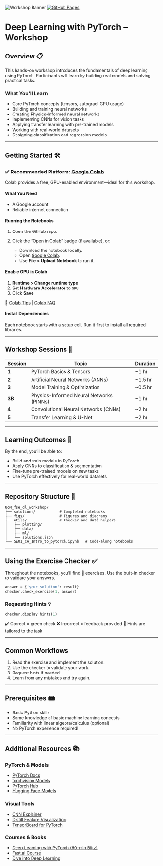 ![Workshop Banner](https://res.cloudinary.com/dtradpei6/image/upload/Pungo_1200_x_627_xgja1v.jpg)
[![GitHub Pages](https://img.shields.io/badge/View%20Site-GitHub%20Pages-blue?logo=github)]((https://santiago2588.github.io/deep_learning_training/))

# Deep Learning with PyTorch – Workshop

## Overview 📋

This hands-on workshop introduces the fundamentals of deep learning using PyTorch. Participants will learn by building real models and solving practical tasks.

### What You’ll Learn

* Core PyTorch concepts (tensors, autograd, GPU usage)
* Building and training neural networks
* Creating Physics-Informed neural networks
* Implementing CNNs for vision tasks
* Applying transfer learning with pre-trained models
* Working with real-world datasets
* Designing classification and regression models

---

## Getting Started 🛠️

### ✅ Recommended Platform: [Google Colab](https://colab.research.google.com/)

Colab provides a free, GPU-enabled environment—ideal for this workshop.

#### What You Need

* A Google account
* Reliable internet connection

#### Running the Notebooks

1. Open the GitHub repo.
2. Click the “Open in Colab” badge (if available), or:

   * Download the notebook locally.
   * Open [Google Colab](https://colab.research.google.com/).
   * Use **File > Upload Notebook** to run it.

#### Enable GPU in Colab

1. **Runtime > Change runtime type**
2. Set **Hardware Accelerator** to `GPU`
3. Click **Save**

📘 [Colab Tips](https://colab.research.google.com/notebooks/basic_features_overview.ipynb) | [Colab FAQ](https://research.google.com/colaboratory/faq.html)

#### Install Dependencies

Each notebook starts with a setup cell. Run it first to install all required libraries.

---

## Workshop Sessions 🧠

| Session          | Topic                                | Duration |
| ---------------- | ------------------------------------ | -------- |
| **1**            | PyTorch Basics & Tensors             | \~1 hr |
| **2**            | Artificial Neural Networks (ANNs)    | \~1.5 hr   |
| **3**            | Model Training & Optimization        | \~0.5 hr |
| **3B**           | Physics-Informed Neural Networks (PINNs) | \~1 hr |
| **4**            | Convolutional Neural Networks (CNNs) | \~2 hr |
| **5**            | Transfer Learning & U-Net            | \~2 hr |

---

## Learning Outcomes 🎯

By the end, you’ll be able to:

* Build and train models in PyTorch
* Apply CNNs to classification & segmentation
* Fine-tune pre-trained models on new tasks
* Use PyTorch effectively for real-world datasets

---

## Repository Structure 📁

```
UoM_fse_dl_workshop/
├── solutions/           # Completed notebooks
├── figs/                # Figures and diagrams
├── utils/               # Checker and data helpers
│   ├── plotting/
│   ├── data/
│   ├── ml/
│   └── solutions.json
└── SE01_CA_Intro_to_pytorch.ipynb   # Code-along notebooks
```

---

## Using the Exercise Checker ✅

Throughout the notebooks, you’ll find 🎯 exercises. Use the built-in checker to validate your answers.

```python
answer = {'your_solution': result}
checker.check_exercise(1, answer)
```

### Requesting Hints 💡

```python
checker.display_hints(1)
```

✔️ Correct = green check
❌ Incorrect = feedback provided
💬 Hints are tailored to the task

---

## Common Workflows

1. Read the exercise and implement the solution.
2. Use the checker to validate your work.
3. Request hints if needed.
4. Learn from any mistakes and try again.

---

## Prerequisites 📾

* Basic Python skills
* Some knowledge of basic machine learning concepts
* Familiarity with linear algebra/calculus (optional)
* No PyTorch experience required!

---

## Additional Resources 📚

### PyTorch & Models

* [PyTorch Docs](https://pytorch.org/docs/stable/)
* [torchvision Models](https://pytorch.org/vision/stable/models.html)
* [PyTorch Hub](https://pytorch.org/hub/)
* [Hugging Face Models](https://huggingface.co/models)

### Visual Tools

* [CNN Explainer](https://poloclub.github.io/cnn-explainer/)
* [Distill Feature Visualization](https://distill.pub/2017/feature-visualization/)
* [TensorBoard for PyTorch](https://pytorch.org/docs/stable/tensorboard.html)

### Courses & Books

* [Deep Learning with PyTorch (60-min Blitz)](https://pytorch.org/tutorials/beginner/deep_learning_60min_blitz.html)
* [Fast.ai Course](https://course.fast.ai/)
* [Dive into Deep Learning](https://d2l.ai/)
